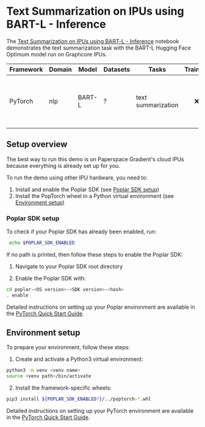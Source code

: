 # Text Summarization on IPUs using BART-L - Inference

The [Text Summarization on IPUs using BART-L - Inference](notebook_text_summarization.ipynb) notebook demonstrates the text summarization task with the BART-L Hugging Face Optimum model run on Graphcore IPUs.

| Framework | Domain | Model | Datasets | Tasks | Training | Inference | Reference |
|-----------|--------|-------|----------|-------|----------|-----------|-----------|
| PyTorch   | nlp | BART-L  | ?     | text summarization |  <p style="text-align: center;"> ❌ | <p style="text-align: center;">✅ <br> Min. 2 IPU (POD4) required | POD4/POD16/POD64 | link to paper/original implementation|

## Setup overview

The best way to run this demo is on Paperspace Gradient's cloud IPUs because everything is already set up for you.

To run the demo using other IPU hardware, you need to:

1. Install and enable the Poplar SDK (see [Poplar SDK setup](#poplar-sdk-setup))
2. Install the PopTorch wheel in a Python virtual environment (see [Environment setup](#environment-setup))

### Poplar SDK setup
To check if your Poplar SDK has already been enabled, run:
```bash
 echo $POPLAR_SDK_ENABLED
 ```

If no path is printed, then follow these steps to enable the Poplar SDK:
1. Navigate to your Poplar SDK root directory

2. Enable the Poplar SDK with:
```bash
cd poplar-<OS version>-<SDK version>-<hash>
. enable
```

Detailed instructions on setting up your Poplar environment are available in the [PyTorch Quick Start Guide](https://docs.graphcore.ai/projects/pytorch-quick-start/).


## Environment setup
To prepare your environment, follow these steps:

1. Create and activate a Python3 virtual environment:
```bash
python3 -m venv <venv name>
source <venv path>/bin/activate
```

2. Install the framework-specific wheels:
```bash
pip3 install ${POPLAR_SDK_ENABLED?}/../poptorch-*.whl
```
Detailed instructions on setting up your PyTorch environment are available in the [PyTorch Quick Start Guide](https://docs.graphcore.ai/projects/pytorch-quick-start).

